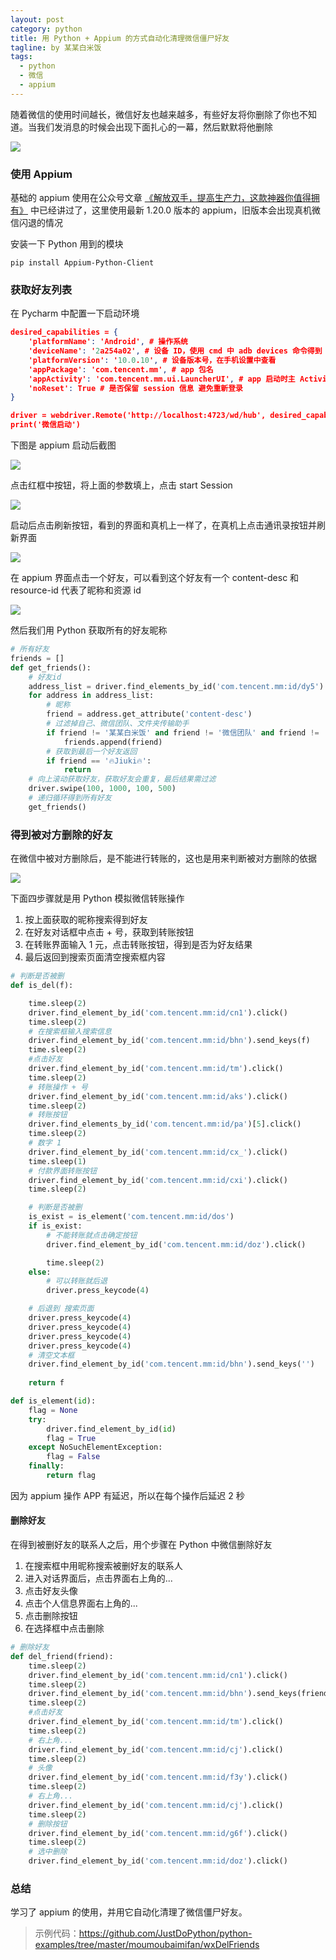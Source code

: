 ```yaml
---
layout: post
category: python
title: 用 Python + Appium 的方式自动化清理微信僵尸好友
tagline: by 某某白米饭
tags: 
  - python
  - 微信
  - appium
---
```


随着微信的使用时间越长，微信好友也越来越多，有些好友将你删除了你也不知道。当我们发消息的时候会出现下面扎心的一幕，然后默默将他删除
<!--more-->
![](http://www.justdopython.com/assets/images/2021/01/wxDelFriends/w_0.png)

### 使用 Appium

基础的 appium 使用在公众号文章 [《解放双手，提高生产力，这款神器你值得拥有》](https://mp.weixin.qq.com/s/RzGxuiqXF8tCsdY3TZgoAw) 中已经讲过了，这里使用最新 1.20.0 版本的 appium，旧版本会出现真机微信闪退的情况

安装一下 Python 用到的模块

```
pip install Appium-Python-Client
```

### 获取好友列表

在 Pycharm 中配置一下启动环境

```json
desired_capabilities = {
    'platformName': 'Android', # 操作系统
    'deviceName': '2a254a02', # 设备 ID，使用 cmd 中 adb devices 命令得到
    'platformVersion': '10.0.10', # 设备版本号，在手机设置中查看
    'appPackage': 'com.tencent.mm', # app 包名
    'appActivity': 'com.tencent.mm.ui.LauncherUI', # app 启动时主 Activity
    'noReset': True # 是否保留 session 信息 避免重新登录
}

driver = webdriver.Remote('http://localhost:4723/wd/hub', desired_capabilities)
print('微信启动')
```

下图是 appium 启动后截图

![](http://www.justdopython.com/assets/images/2021/01/wxDelFriends/w_1.png)

点击红框中按钮，将上面的参数填上，点击 start Session

![](http://www.justdopython.com/assets/images/2021/01/wxDelFriends/w_2.png)

启动后点击刷新按钮，看到的界面和真机上一样了，在真机上点击通讯录按钮并刷新界面

![](http://www.justdopython.com/assets/images/2021/01/wxDelFriends/w_3.png)

在 appium 界面点击一个好友，可以看到这个好友有一个 content-desc 和 resource-id 代表了昵称和资源 id

![](http://www.justdopython.com/assets/images/2021/01/wxDelFriends/w_4.png)

然后我们用 Python 获取所有的好友昵称

```python
# 所有好友
friends = []
def get_friends():
    # 好友id
    address_list = driver.find_elements_by_id('com.tencent.mm:id/dy5')
    for address in address_list:
        # 昵称
        friend = address.get_attribute('content-desc')
        # 过滤掉自己、微信团队、文件夹传输助手
        if friend != '某某白米饭' and friend != '微信团队' and friend != '文件夹传输助手':
            friends.append(friend)
        # 获取到最后一个好友返回
        if friend == '🔥Jiuki🔥':
            return
    # 向上滚动获取好友，获取好友会重复，最后结果需过滤
    driver.swipe(100, 1000, 100, 500)
    # 递归循环得到所有好友
    get_friends()
```

### 得到被对方删除的好友

在微信中被对方删除后，是不能进行转账的，这也是用来判断被对方删除的依据

![](http://www.justdopython.com/assets/images/2021/01/wxDelFriends/w_5.png)

下面四步骤就是用 Python 模拟微信转账操作

1. 按上面获取的昵称搜索得到好友
2. 在好友对话框中点击 + 号，获取到转账按钮
3. 在转账界面输入 1 元，点击转账按钮，得到是否为好友结果
4. 最后返回到搜索页面清空搜索框内容

```python
# 判断是否被删
def is_del(f):

    time.sleep(2)
    driver.find_element_by_id('com.tencent.mm:id/cn1').click()
    time.sleep(2)
    # 在搜索框输入搜索信息
    driver.find_element_by_id('com.tencent.mm:id/bhn').send_keys(f)
    time.sleep(2)
    #点击好友
    driver.find_element_by_id('com.tencent.mm:id/tm').click()
    time.sleep(2)
    # 转账操作 + 号
    driver.find_element_by_id('com.tencent.mm:id/aks').click()
    time.sleep(2)
    # 转账按钮
    driver.find_elements_by_id('com.tencent.mm:id/pa')[5].click()
    time.sleep(2)
    # 数字 1
    driver.find_element_by_id('com.tencent.mm:id/cx_').click()
    time.sleep(1)
    # 付款界面转账按钮
    driver.find_element_by_id('com.tencent.mm:id/cxi').click()
    time.sleep(2)

    # 判断是否被删
    is_exist = is_element('com.tencent.mm:id/dos')
    if is_exist:
        # 不能转账就点击确定按钮
        driver.find_element_by_id('com.tencent.mm:id/doz').click()

        time.sleep(2)
    else:
        # 可以转账就后退
        driver.press_keycode(4)

    # 后退到 搜索页面
    driver.press_keycode(4)
    driver.press_keycode(4)
    driver.press_keycode(4)
    driver.press_keycode(4)
    # 清空文本框
    driver.find_element_by_id('com.tencent.mm:id/bhn').send_keys('')
    
    return f

def is_element(id):
    flag = None
    try:
        driver.find_element_by_id(id)
        flag = True
    except NoSuchElementException:
        flag = False
    finally:
        return flag
```

因为 appium 操作 APP 有延迟，所以在每个操作后延迟 2 秒

#### 删除好友

在得到被删好友的联系人之后，用个步骤在 Python 中微信删除好友

1. 在搜索框中用昵称搜索被删好友的联系人
2. 进入对话界面后，点击界面右上角的...
3. 点击好友头像
4. 点击个人信息界面右上角的...
5. 点击删除按钮
6. 在选择框中点击删除

```python
# 删除好友
def del_friend(friend):
    time.sleep(2)
    driver.find_element_by_id('com.tencent.mm:id/cn1').click()
    time.sleep(2)
    driver.find_element_by_id('com.tencent.mm:id/bhn').send_keys(friend)
    time.sleep(2)
    #点击好友
    driver.find_element_by_id('com.tencent.mm:id/tm').click()
    time.sleep(2)
    # 右上角...
    driver.find_element_by_id('com.tencent.mm:id/cj').click()
    time.sleep(2)
    # 头像
    driver.find_element_by_id('com.tencent.mm:id/f3y').click()
    time.sleep(2)
    # 右上角...
    driver.find_element_by_id('com.tencent.mm:id/cj').click()
    time.sleep(2)
    # 删除按钮
    driver.find_element_by_id('com.tencent.mm:id/g6f').click()
    time.sleep(2)
    # 选中删除
    driver.find_element_by_id('com.tencent.mm:id/doz').click()
```

### 总结

学习了 appium 的使用，并用它自动化清理了微信僵尸好友。

> 示例代码：<https://github.com/JustDoPython/python-examples/tree/master/moumoubaimifan/wxDelFriends>